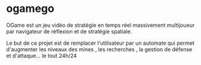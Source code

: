 
# ogamego

OGame est un jeu vidéo de stratégie en temps réel massivement multijoueur par navigateur de réflexion et de stratégie spatiale.

Le but de ce projet est de remplacer l'utilisateur par un automate qui permet d'augmenter les niveaux des mines , les recherches , la gestion de défense et d'attaque... le tout 24h/24

